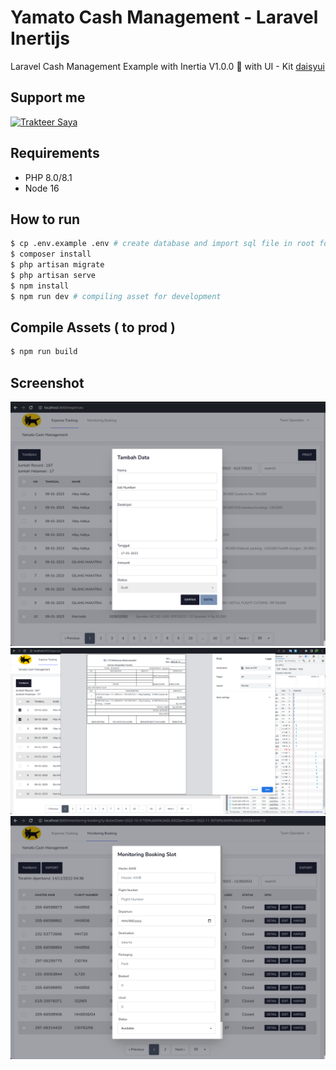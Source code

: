 # Yamato Cash Management - Laravel Inertijs

Laravel Cash Management Example with Inertia V1.0.0  :tada:  with UI - Kit [daisyui](https://daisyui.com/)

## Support me

<a href="https://trakteer.id/ajikamaludin" target="_blank"><img id="wse-buttons-preview" src="https://cdn.trakteer.id/images/embed/trbtn-blue-2.png" height="40" style="border:0px;height:40px;" alt="Trakteer Saya"></a>


## Requirements

* PHP 8.0/8.1
* Node 16

## How to run

```bash
$ cp .env.example .env # create database and import sql file in root folder
$ composer install
$ php artisan migrate
$ php artisan serve
$ npm install
$ npm run dev # compiling asset for development
```

## Compile Assets ( to prod )

```bash
$ npm run build
```

## Screenshot

![](1.png?raw=true)
![](2.png?raw=true)
![](3.png?raw=true)